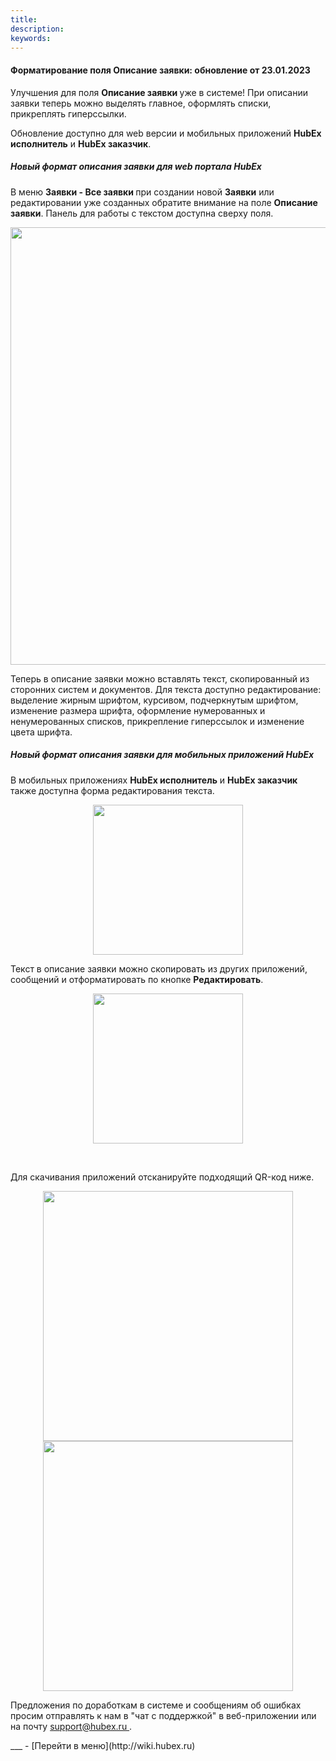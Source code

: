 ```yaml
---
title: 
description: 
keywords: 
---
```


#### Форматирование поля Описание заявки: обновление от 23.01.2023
<html>
<meta charset="utf-8">

</html>
<body>
<p>Улучшения для поля <strong>Описание заявки&nbsp;</strong>уже в системе! При описании заявки теперь можно выделять главное, оформлять списки, прикреплять гиперссылки.</p>
<p>Обновление доступно для web версии и мобильных приложений <strong>HubEx исполнитель</strong> и <strong>HubEx заказчик</strong>.</p>
<h5>Новый формат описания заявки для web портала HubEx</h5>
<p>В меню <strong>Заявки - Все заявки </strong>при создании новой <strong>Заявки</strong> или редактировании уже созданных обратите внимание на поле <strong>Описание заявки</strong>. Панель для работы с текстом доступна сверху поля.</p>
<div><img style="margin: 0 auto; display: block; max-width: 100%;" src="https://i.ibb.co/7WFj4V7/Screenshot-9.png" width="700" height="auto" /></div>
<p>Теперь в описание заявки можно вставлять текст, скопированный из сторонних систем и документов. Для текста доступно редактирование: выделение жирным шрифтом, курсивом, подчеркнутым шрифтом, изменение размера шрифта, оформление нумерованных и ненумерованных списков, прикрепление гиперссылок и изменение цвета шрифта.</p>
<h5>Новый формат описания заявки для мобильных приложений HubEx</h5>
<p>В мобильных приложениях <strong>HubEx исполнитель</strong> и <strong>HubEx заказчик</strong> также доступна форма редактирования текста. </p>
<div><img style="margin: 0 auto; display: block; max-width: 100%;" src="https://i.ibb.co/Ks8LrVx/Microsoft-Teams-image-2.jpg" width="240" height="auto" /></div>
 <p>Текст в описание заявки можно скопировать из других приложений, сообщений и отформатировать по кнопке <strong>Редактировать</strong>.</p>
<div><img style="margin: 0 auto; display: block; max-width: 100%;" src="https://i.ibb.co/bvs7X9K/Microsoft-Teams-image-1.jpg" width="240" height="auto" /></div>
<p>&nbsp;</p>
<p>Для скачивания приложений отсканируйте подходящий QR-код ниже.</p>
<div><img style="margin: 0 auto; display: block; max-width: 100%;" src="https://i.ibb.co/4fN1c7r/QR.jpg" width="400" height="auto" /></div>
<div><img style="margin: 0 auto; display: block; max-width: 100%;" src="https://i.ibb.co/Db13PBn/QR.jpg" width="400" height="auto" /></div>



<p>Предложения по доработкам в системе и сообщениям об ошибках просим отправлять к нам в "чат с поддержкой" в веб-приложении или на почту <a href="mailto:support@hubex.ru" target="_blank" rel="noopener"> support@hubex.ru </a>.</p>

</body>
___
- [Перейти в меню](http://wiki.hubex.ru)
